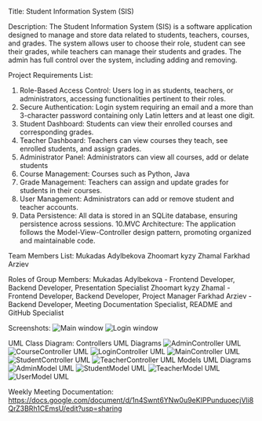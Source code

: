Title: Student Information System (SIS)

Description:
The Student Information System (SIS) is a software application designed to manage and store data related to students, teachers, courses, and grades. The system allows user to choose their role, student can see their grades, while teachers can manage their students and grades. The admin has full control over the system, including adding and removing.

Project Requirements List:

1. Role-Based Access Control: Users log in as students, teachers, or administrators, accessing functionalities pertinent to their roles.
2. Secure Authentication: Login system requiring an email and a more than 3-character password containing only Latin letters and at least one digit.
3. Student Dashboard: Students can view their enrolled courses and corresponding grades.
4. Teacher Dashboard: Teachers can view courses they teach, see enrolled students, and assign grades.
5. Administrator Panel: Administrators can view all courses, add or delate students
6. Course Management: Courses such as Python, Java
7. Grade Management: Teachers can assign and update grades for students in their
courses.
8. User Management: Administrators can add or remove student and teacher accounts.
9. Data Persistence: All data is stored in an SQLite database, ensuring persistence across sessions.
10.MVC Architecture: The application follows the Model-View-Controller design pattern, promoting organized and maintainable code.

Team Members List:
Mukadas Adylbekova 
Zhoomart kyzy Zhamal
Farkhad Arziev

Roles of Group Members: 
Mukadas Adylbekova -  Frontend Developer, Backend Developer,  Presentation Specialist
Zhoomart kyzy Zhamal - Frontend Developer, Backend Developer,  Project Manager
Farkhad Arziev - Backend Developer, Meeting Documentation Specialist,  README and GitHub Specialist 


 Screenshots:
![Main window](KeyAspects1.png)
![Login window](KeyAspects2.png)




 UML Class Diagram:
 Controllers UML Diagrams
  ![AdminController UML](AdminControllerUml.png)
  ![CourseController UML](CourseControllerUml.png)
  ![LoginController UML](LoginControllerUml.png)
  ![MainController UML](MainControllerUml.png)
  ![StudentController UML](StudentControllerUml.png)
  ![TeacherController UML](TeacherControllerUml.png)
  Models UML Diagrams
  ![AdminModel UML](AdminModelUml.png)
  ![StudentModel UML](StudentModelUml.png)
  ![TeacherModel UML](TeacherModelUml.png)
  ![UserModel UML](UserModelUml.png)

  

 Weekly Meeting Documentation:
 https://docs.google.com/document/d/1n4Swnt6YNw0u9eKIPPunduoecjVli8QrZ3BRh1CEmsU/edit?usp=sharing
